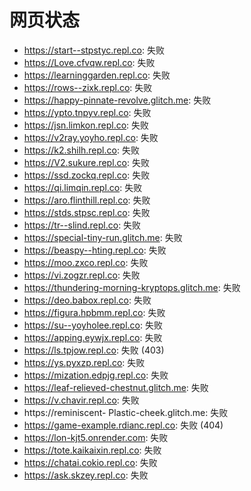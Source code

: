 # 网页状态
- https://start--stpstyc.repl.co: 失败
- https://Love.cfvqw.repl.co: 失败
- https://learninggarden.repl.co: 失败
- https://rows--zixk.repl.co: 失败
- https://happy-pinnate-revolve.glitch.me: 失败
- https://ypto.tnpyv.repl.co: 失败
- https://jsn.limkon.repl.co: 失败
- https://v2ray.yoyho.repl.co: 失败
- https://k2.shilh.repl.co: 失败
- https://V2.sukure.repl.co: 失败
- https://ssd.zockq.repl.co: 失败
- https://qi.limqin.repl.co: 失败
- https://aro.flinthill.repl.co: 失败
- https://stds.stpsc.repl.co: 失败
- https://tr--slind.repl.co: 失败
- https://special-tiny-run.glitch.me: 失败
- https://beaspy--hting.repl.co: 失败
- https://moo.zxco.repl.co: 失败
- https://vi.zogzr.repl.co: 失败
- https://thundering-morning-kryptops.glitch.me: 失败
- https://deo.babox.repl.co: 失败
- https://figura.hpbmm.repl.co: 失败
- https://su--yoyholee.repl.co: 失败
- https://apping.eywjx.repl.co: 失败
- https://ls.tpjow.repl.co: 失败 (403)
- https://ys.pyxzp.repl.co: 失败
- https://mization.edpjg.repl.co: 失败
- https://leaf-relieved-chestnut.glitch.me: 失败
- https://v.chavir.repl.co: 失败
- https://reminiscent- Plastic-cheek.glitch.me: 失败
- https://game-example.rdianc.repl.co: 失败 (404)
- https://lon-kjt5.onrender.com: 失败
- https://tote.kaikaixin.repl.co: 失败
- https://chatai.cokio.repl.co: 失败
- https://ask.skzey.repl.co: 失败
